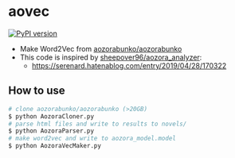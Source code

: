 # aovec

[![PyPI version](https://badge.fury.io/py/aovec.svg)](https://badge.fury.io/py/aovec)

- Make Word2Vec from [aozorabunko/aozorabunko](https://github.com/aozorabunko/aozorabunko)
- This code is inspired by [sheepover96/aozora_analyzer](https://github.com/sheepover96/aozora_analyzer):
  - <https://serenard.hatenablog.com/entry/2019/04/28/170322>

## How to use

```bash
# clone aozorabunko/aozorabunko (>20GB)
$ python AozoraCloner.py
# parse html files and write to results to novels/
$ python AozoraParser.py
# make word2vec and write to aozora_model.model
$ python AozoraVecMaker.py
```
